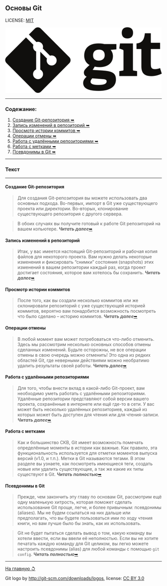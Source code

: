 ## Основы Git

LICENSE: [MIT](../license.md)

![git-logo](../assets/logo.svg)

---

### Содежание:
1. [Создание Git-репозитория &#10149;](../core/creature.md)
2. [Запись изменений в репозиторий &#10149;](../core/record.md)
3. [Просмотр истории коммитов &#10149;](../core/commit.md)
4. [Операции отмены &#10149;](../core/cancel.md)
5. [Работа с удалёнными репозиториями &#10149;](../core/working_with_repositories.md)
6. [Работа с метками &#10149;](https://git-scm.com/book/ru/v2/%D0%9E%D1%81%D0%BD%D0%BE%D0%B2%D1%8B-Git-%D0%A0%D0%B0%D0%B1%D0%BE%D1%82%D0%B0-%D1%81-%D0%BC%D0%B5%D1%82%D0%BA%D0%B0%D0%BC%D0%B8)
7. [Псевдонимы в Git &#10149;](https://git-scm.com/book/ru/v2/%D0%9E%D1%81%D0%BD%D0%BE%D0%B2%D1%8B-Git-%D0%9F%D1%81%D0%B5%D0%B2%D0%B4%D0%BE%D0%BD%D0%B8%D0%BC%D1%8B-%D0%B2-Git)

---

### **Текст**

---

#### Создание Git-репозитория
>Для создания Git-репозитория вы можете использовать два основных подхода. Во-первых, импорт в Git уже существующего проекта или директории. Во-вторых, клонирование существующего репозитория с другого сервера.

>В обоих случаях вы получите готовый к работе Git репозиторий на вашем копьютере.
***Читать далее***[&#10149;](../core/creature.md)

#### Запись изменений в репозиторий
>Итак, у вас имеется настоящий Git-репозиторий и рабочая копия файлов для некоторого проекта. Вам нужно делать некоторые изменения и фиксировать “снимки” состояния (snapshots) этих изменений в вашем репозитории каждый раз, когда проект достигает состояния, которое вам хотелось бы сохранить.
***Читать далее***[&#10149;](../core/record.md)

#### Просмотр истории коммитов
>После того, как вы создали несколько коммитов или же склонировали репозиторий с уже существующей историей коммитов, вероятно вам понадобится возможность посмотреть что было сделано – историю коммитов. 
***Читать далее***[&#10149;](../core/commit.md)

#### Операции отмены
>В любой момент вам может потребоваться что-либо отменить. Здесь мы рассмотрим несколько основных способов отмены сделанных изменений. Будьте осторожны, не все операции отмены в свою очередь можно отменить! Это одна из редких областей Git, где неверными действиями можно необратимо удалить результаты своей работы.
***Читать далее***[&#10149;](../core/cancel.md)

#### Работа с удалёнными репозиториями
>Для того, чтобы внести вклад в какой-либо Git-проект, вам необходимо уметь работать с удалёнными репозиториями. Удалённые репозитории представляют собой версии вашего проекта, сохранённые в интернете или ещё где-то в сети. У вас может быть несколько удалённых репозиториев, каждый из которых может быть доступен для чтения или для чтения-записи.
***Читать далее***[&#10149;](../core/working_with_repositories.md)

#### Работа с метками
>Как и большинство СКВ, Git имеет возможность помечать определённые моменты в истории как важные. Как правило, эта функциональность используется для отметки моментов выпуска версий (v1.0, и т.п.). Метки в Git называются тегами. В этом разделе вы узнаете, как посмотреть имеющиеся теги, создать новые или удалить существующие, а так же какие их типы существуют в Git.
***Читать полностью***[&#10149;](https://git-scm.com/book/ru/v2/%D0%9E%D1%81%D0%BD%D0%BE%D0%B2%D1%8B-Git-%D0%A0%D0%B0%D0%B1%D0%BE%D1%82%D0%B0-%D1%81-%D0%BC%D0%B5%D1%82%D0%BA%D0%B0%D0%BC%D0%B8)

#### Псевдонимы в Git
>Прежде, чем закончить эту главу по основам Git, рассмотрим ещё одну маленькую хитрость, которая поможет сделать использование Git проще, легче, и более привычным: псевдонимы (aliases). Мы не будем ссылаться на них дальше или предполагать, что вы будете пользоваться ими по ходу чтения книги, но вам лучше было бы знать, как их использовать.

>Git не будет пытаться сделать вывод о том, какую команду вы хотели ввести, если вы ввели её неполностью. Если вы не хотите печатать каждую команду для Git целиком, вы легко можете настроить псевдонимы (alias) для любой команды с помощью `git config`. 
***Читать полностью***[&#10149;](https://git-scm.com/book/ru/v2/%D0%9E%D1%81%D0%BD%D0%BE%D0%B2%D1%8B-Git-%D0%9F%D1%81%D0%B5%D0%B2%D0%B4%D0%BE%D0%BD%D0%B8%D0%BC%D1%8B-%D0%B2-Git)

---

[На главную &#8634;](../readme.md)

Git logo by http://git-scm.com/downloads/logos,
license: [CC BY 3.0](https://creativecommons.org/licenses/by/3.0/)